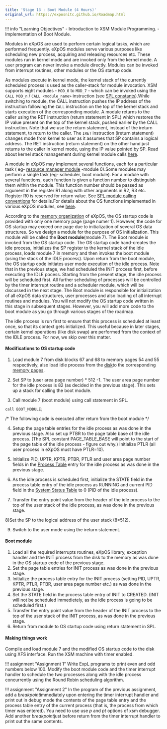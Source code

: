 ```yaml
---
title: 'Stage 13 : Boot Module (4 Hours)'
original_url: https://exposnitc.github.io/Roadmap.html
---
```


!!! info "Learning Objectives"
    - Introduction to XSM Module Programming.
    - Implementation of Boot Module.


Modules in eXpOS are used to perform certain logical tasks, which are performed
frequently. eXpOS modules serve various purposes like scheduling new process, acquiring and
releasing resources etc. These modules run in kernel mode and are invoked only from the
kernel mode. A user program can never invoke a module directly. Modules can be invoked from
interrupt routines, other modules or the OS startup code.


As modules execute in kernel mode, the kernel stack of the currently scheduled process is
used as the caller-stack for module invocation. XSM supports eight modules - `MOD_0` to `MOD_7` -
which can be invoked using the `CALL MOD_n` / `CALL <module_name>` instruction (see
[SPL constants](../support-tools/constants.md#interrupts)).While switching to module, the CALL instruction pushes the IP address of the instruction
following the `CALL` instruction on the top of the kernel stack and starts execution of the 
corresponding module. A module returns to the caller using the RET instruction (return statement in SPL) 
which restores the IP value present on the top of the kernel stack, pushed earlier by the CALL
instruction. Note that we use the return statement, instead of the ireturn statement, to
return to the caller. The `IRET` instruction (ireturn statement) changes mode from kernel to
user as it assumes that SP contains a logical address. The RET instruction (return
statement) on the other hand just returns to the caller in kernel mode, using the IP value
pointed by SP. Read about kernel stack management during kernel module calls
[here](../os-design/stack-module.md).


A module in eXpOS may implement several functions, each for a particular task ( eg-
[resource manager module](../modules/module-00.md)
-module 0).Some modules may perform a single task (eg- scheduler, boot module). For a module with
several functions, each function is given a function number to distinguish them within the
module. This function number should be passed as argument in the register R1 along with
other arguments in R2, R3 etc. Register R0 is reserved for return value. See
[SPL module calling conventions](../support-tools/spl.md)
for details.For details about the OS functions implemented in various eXpOS modules, see
[here](../modules/index.md).


According to the [memory organization](../os-implementation.md) of eXpOS,
the OS startup code is provided with only one memory page (page numer 1). However,
the code for OS startup may exceed one page due to initialization of several OS data
structures. So we design a module for the purpose of OS initialization. This module will be
called the **Boot module**(module 7). The Boot module is invoked from the OS startup
code. The OS startup code hand-creates the idle process, initializes the SP register to the
kernel stack of the idle process, loads module 7 in memory and then invokes the boot module
(using the stack of the IDLE process). Upon return from the boot module, the OS startup
code initiates user mode execution of the idle process. Note that in the previous stage, we
had scheduled the INIT process first, before executing the IDLE pocess. Starting from the
present stage, the idle process will be scheduled first. All further scheduling of
processes will be controlled by the timer interrupt routine and a scheduler module, which
will be discussed in the next stage. The Boot module is responsible for initialization of
all eXpOS data structures, user processes and also loading of all interrupt routines and
modules. You will not modify the OS startup code written in this stage in subsequent
stages. However, you will add more code to the boot module as you go through various stages
of the roadmap.

The idle process is run first to ensure that this process is scheduled at least once, so
that its context gets initialized. This useful because in later stages, certain kernel
operations (like disk swap) are performed from the context of the IDLE process. For now, we
skip over this matter.


#### Modifications to OS startup code

1) Load module 7 from disk blocks 67 and 68 to memory pages 54 and 55 respectively, also
load idle process from the [disk](../os-implementation.md#accordion)to the corresponding
[memory pages](../os-implementation.md#accordion).
    
2) Set SP to (user area page number) * 512 -1. The user area page number for the idle
process is 82 (as decided in the previous stage). This sets up a stack for calling the
boot module.

3) Call module 7 (boot module) using call statement in SPL.
```
call BOOT_MODULE;
```

/* The following code is executed after return from the boot module */

4) Setup the page table entries for the idle process as was done in the previous stage.
Also set up PTBR to the page table base of the idle process. (The SPL constant
PAGE_TABLE_BASE will point to the start of the page table of the idle process - figure
out why.) Initialize PTLR (all user process in eXpOS must have PTLR=10).

5) Initialize PID, UPTR, KPTR, PTBR, PTLR and user area page number fields in the
[Process Table](../os-design/process-table.md)
entry for the idle process as was done in the previous stage.

6) As the idle process is scheduled first, initialize the STATE field in the process table
entry of the idle process as RUNNING and current PID field in the
[System Status Table](../os-design/mem-ds.md#ss_table)
to 0 (PID of the idle process).

7) Transfer the entry point value from the header of the idle process to the top of the
user stack of the idle process, as was done in the previous stage.

8)Set the SP to the logical address of the user stack (8*512).

9) Switch to the user mode using the ireturn statement.


#### Boot module

1. Load all the required interrupts routines, eXpOS library, exception handler and the INIT process from the disk to the memory as was done in the OS startup code of the previous stage. 
2. Set the page table entries for INIT process as was done in the previous stage.
3. Initialize the process table entry for the INIT process (setting PID, UPTR, KPTR, PTLR, PTBR, user area page number etc.) as was done in the previous stage.
4. Set the STATE field in the process table entry of INIT to CREATED. (INIT will not be scheduled immedietely, as the idle process is going to be scheduled first.)
5. Transfer the entry point value from the header of the INIT process to the top of the user stack of the INIT process, as was done in the previous stage.
6. Return from module to OS startup code using return statement in SPL.


#### Making things work

Compile and load module 7 and the modified OS startup code to the disk using XFS
interface. Run the XSM machine with timer enabled.



!!! assignment "Assignment 1" 
    Write ExpL programs to print even and odd numbers
    below 100. Modify the boot module code and the timer interrupt handler to schedule the two
    processes along with the idle process concurrently using the Round Robin scheduling
    algorithm.

!!! assignment "Assignment 2"
    In the program of the previous assignment, add a <i>breakpoint</i>immediately upon entering the timer interrupt handler and print out in debug mode the contents of the page table entry and the process table entry of the current process (that is, the process from which timer was entered).  You need to use use <i>p</i> and <i>pt</i> options of xsm debugger.  Add another <i>breakpoint</i>just before return from the timer interrupt handler to print out the same contents.